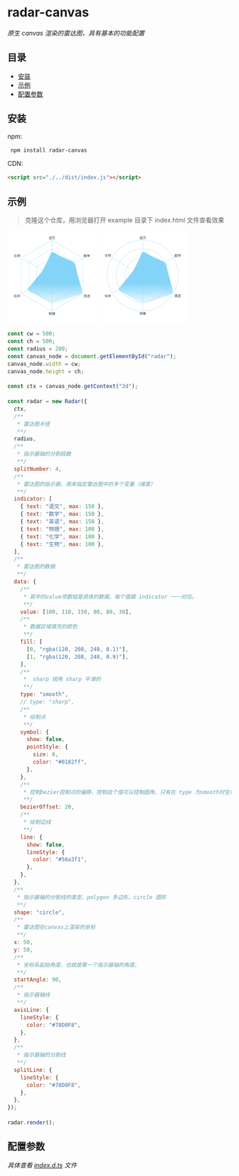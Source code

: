 # radar-canvas

_原生 canvas 渲染的雷达图，具有基本的功能配置_

## 目录

- [安装](#安装)
- [示例](#示例)
- [配置参数](#配置参数)

## 安装

npm:

```sh
 npm install radar-canvas
```

CDN:

```html
<script src="./../dist/index.js"></script>
```

## 示例

> 克隆这个仓库，用浏览器打开 example 目录下 index.html 文件查看效果

<div style="margin-bottom: 5px">
  <img src="docs/example_01.png" width="200" />
  <img src="docs/example_02.png" width="200" />
</div>

```javascript
const cw = 500;
const ch = 500;
const radius = 200;
const canvas_node = document.getElementById("radar");
canvas_node.width = cw;
canvas_node.height = ch;

const ctx = canvas_node.getContext("2d");

const radar = new Radar({
  ctx,
  /**
   * 雷达图半径
   **/
  radius,
  /**
   * 指示器轴的分割段数
   **/
  splitNumber: 4,
  /**
   * 雷达图的指示器，用来指定雷达图中的多个变量（维度）
   **/
  indicator: [
    { text: "语文", max: 150 },
    { text: "数学", max: 150 },
    { text: "英语", max: 150 },
    { text: "物理", max: 100 },
    { text: "化学", max: 100 },
    { text: "生物", max: 100 },
  ],
  /**
   * 雷达图的数据
   **/
  data: {
    /**
     * 其中的value项数组是具体的数据，每个值跟 indicator 一一对应。
     **/
    value: [100, 110, 150, 80, 80, 30],
    /**
     * 数据区域填充的颜色
     **/
    fill: [
      [0, "rgba(120, 208, 248, 0.1)"],
      [1, "rgba(120, 208, 248, 0.9)"],
    ],
    /**
     *  sharp 锐角 sharp 平滑的
     **/
    type: "smooth",
    // type: "sharp",
    /**
     * 绘制点
     **/
    symbol: {
      show: false,
      pointStyle: {
        size: 6,
        color: "#0182ff",
      },
    },
    /**
     * 控制bezier控制点的偏移，控制这个值可以控制圆角，只有在 type 为smooth时生效
     **/
    bezierOffset: 20,
    /**
     * 绘制边线
     **/
    line: {
      show: false,
      lineStyle: {
        color: "#56a3f1",
      },
    },
  },
  /**
   * 指示器轴的分割线的类型，polygon 多边形、circle 圆形
   **/
  shape: "circle",
  /**
   * 雷达图在canvas上渲染的坐标
   **/
  x: 50,
  y: 50,
  /**
   * 坐标系起始角度，也就是第一个指示器轴的角度。
   **/
  startAngle: 90,
  /**
   * 指示器轴线
   **/
  axisLine: {
    lineStyle: {
      color: "#78D0F8",
    },
  },
  /**
   * 指示器轴的分割线
   **/
  splitLine: {
    lineStyle: {
      color: "#78D0F8",
    },
  },
});

radar.render();
```

## 配置参数

 *具体查看 [index.d.ts](dist/index.d.ts) 文件*
